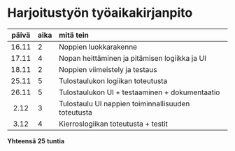 # Harjoitustyön työaikakirjanpito

| päivä | aika | mitä tein  |
| :----:|:-----| :-----|
| 16.11 |    2 |  Noppien luokkarakenne |
| 17.11 |    4 |  Nopan heittäminen ja pitämisen logiikka ja UI |
| 18.11 |    2 |  Noppien viimeistely ja testaus
| 25.11 |    5 |  Tulostaulukon logiikan toteutusta
| 26.11 |    5 |  Tulostaulukon UI + testaaminen + dokumentaatio
|  2.12 |    3 |  Tulostaulu UI nappien toiminnallisuuden toteutusta
|  3.12 |    4 |  Kierroslogiikan toteutusta + testit

**Yhteensä** **25** **tuntia**



